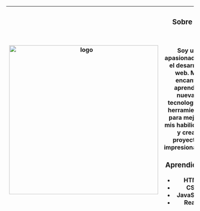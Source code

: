 | <h2></h2><img src="https://probot.media/AtP5iUW8Xg.png" alt="logo" width="400"/> | <h3>Sobre mí</h3><br><p>Soy un apasionado por el desarrollo web. Me encanta aprender nuevas tecnologías y herramientas para mejorar mis habilidades y crear proyectos impresionantes.</p><h3>Aprendiendo</h3><ul><li>HTML</li><li>CSS</li><li>JavaScript</li><li>React</li></ul><h2></h2> |
| ---------------| --------------- |

